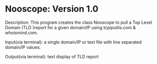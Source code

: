 # Nooscope: Version 1.0
Description: This program creates the class Nooscope 
to pull a Top Level Domain (TLD )report for a given 
domain/IP using tcpiputils.com & whoismind.com.

Input(via terminal): a single domain/IP or text file with 
line separated domain/IP values.

Output(via terminal): text display of TLD report
